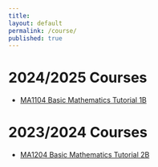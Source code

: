```yaml
---
title:
layout: default
permalink: /course/
published: true
---
```


# 2024/2025 Courses

- [MA1104 Basic Mathematics Tutorial 1B](MA1104.md)

# 2023/2024 Courses

- [MA1204 Basic Mathematics Tutorial 2B](#)
